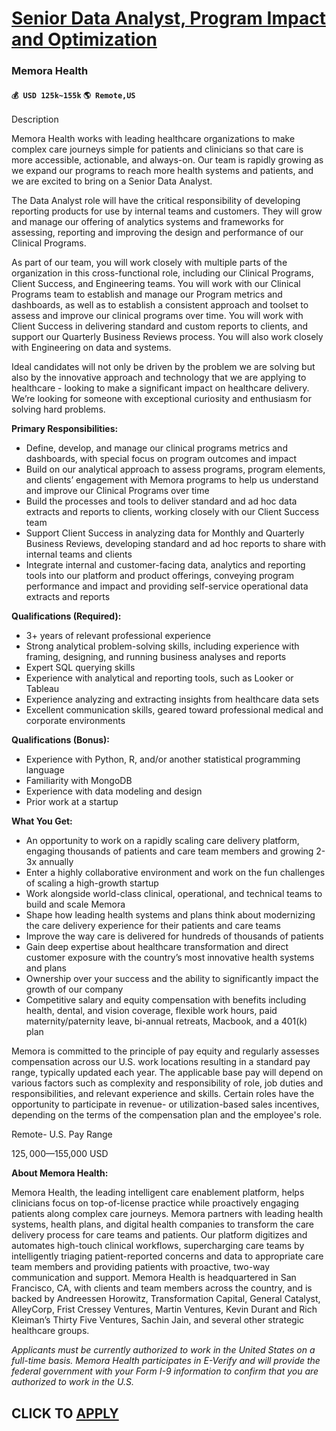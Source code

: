 # [Senior Data Analyst, Program Impact and Optimization](https://www.remotewlb.com/apply/senior-data-analyst-program-impact-and-optimization)  
### Memora Health  
#### `💰 USD 125k~155k` `🌎 Remote,US`  

Description

Memora Health works with leading healthcare organizations to make complex care journeys simple for patients and clinicians so that care is more accessible, actionable, and always-on. Our team is rapidly growing as we expand our programs to reach more health systems and patients, and we are excited to bring on a Senior Data Analyst.

The Data Analyst role will have the critical responsibility of developing reporting products for use by internal teams and customers. They will grow and manage our offering of analytics systems and frameworks for assessing, reporting and improving the design and performance of our Clinical Programs.

As part of our team, you will work closely with multiple parts of the organization in this cross-functional role, including our Clinical Programs, Client Success, and Engineering teams. You will work with our Clinical Programs team to establish and manage our Program metrics and dashboards, as well as to establish a consistent approach and toolset to assess and improve our clinical programs over time. You will work with Client Success in delivering standard and custom reports to clients, and support our Quarterly Business Reviews process. You will also work closely with Engineering on data and systems.

Ideal candidates will not only be driven by the problem we are solving but also by the innovative approach and technology that we are applying to healthcare - looking to make a significant impact on healthcare delivery. We’re looking for someone with exceptional curiosity and enthusiasm for solving hard problems.

**Primary Responsibilities:**

  * Define, develop, and manage our clinical programs metrics and dashboards, with special focus on program outcomes and impact
  * Build on our analytical approach to assess programs, program elements, and clients’ engagement with Memora programs to help us understand and improve our Clinical Programs over time
  * Build the processes and tools to deliver standard and ad hoc data extracts and reports to clients, working closely with our Client Success team
  * Support Client Success in analyzing data for Monthly and Quarterly Business Reviews, developing standard and ad hoc reports to share with internal teams and clients
  * Integrate internal and customer-facing data, analytics and reporting tools into our platform and product offerings, conveying program performance and impact and providing self-service operational data extracts and reports

**Qualifications (Required):**

  * 3+ years of relevant professional experience
  * Strong analytical problem-solving skills, including experience with framing, designing, and running business analyses and reports
  * Expert SQL querying skills
  * Experience with analytical and reporting tools, such as Looker or Tableau
  * Experience analyzing and extracting insights from healthcare data sets
  * Excellent communication skills, geared toward professional medical and corporate environments

**Qualifications (Bonus):**

  * Experience with Python, R, and/or another statistical programming language
  * Familiarity with MongoDB
  * Experience with data modeling and design
  * Prior work at a startup

**What You Get:**

  * An opportunity to work on a rapidly scaling care delivery platform, engaging thousands of patients and care team members and growing 2-3x annually
  * Enter a highly collaborative environment and work on the fun challenges of scaling a high-growth startup
  * Work alongside world-class clinical, operational, and technical teams to build and scale Memora
  * Shape how leading health systems and plans think about modernizing the care delivery experience for their patients and care teams
  * Improve the way care is delivered for hundreds of thousands of patients
  * Gain deep expertise about healthcare transformation and direct customer exposure with the country’s most innovative health systems and plans
  * Ownership over your success and the ability to significantly impact the growth of our company
  * Competitive salary and equity compensation with benefits including health, dental, and vision coverage, flexible work hours, paid maternity/paternity leave, bi-annual retreats, Macbook, and a 401(k) plan

Memora is committed to the principle of pay equity and regularly assesses compensation across our U.S. work locations resulting in a standard pay range, typically updated each year. The applicable base pay will depend on various factors such as complexity and responsibility of role, job duties and responsibilities, and relevant experience and skills. Certain roles have the opportunity to participate in revenue- or utilization-based sales incentives, depending on the terms of the compensation plan and the employee's role.

Remote- U.S. Pay Range

$125,000—$155,000 USD

 **About Memora Health:**

Memora Health, the leading intelligent care enablement platform, helps clinicians focus on top-of-license practice while proactively engaging patients along complex care journeys. Memora partners with leading health systems, health plans, and digital health companies to transform the care delivery process for care teams and patients. Our platform digitizes and automates high-touch clinical workflows, supercharging care teams by intelligently triaging patient-reported concerns and data to appropriate care team members and providing patients with proactive, two-way communication and support. Memora Health is headquartered in San Francisco, CA, with clients and team members across the country, and is backed by Andreessen Horowitz, Transformation Capital, General Catalyst, AlleyCorp, Frist Cressey Ventures, Martin Ventures, Kevin Durant and Rich Kleiman’s Thirty Five Ventures, Sachin Jain, and several other strategic healthcare groups.

_Applicants must be currently authorized to work in the United States on a full-time basis. Memora Health participates in E-Verify and will provide the federal government with your Form I-9 information to confirm that you are authorized to work in the U.S._

  
## CLICK TO [APPLY](https://www.remotewlb.com/apply/senior-data-analyst-program-impact-and-optimization)


